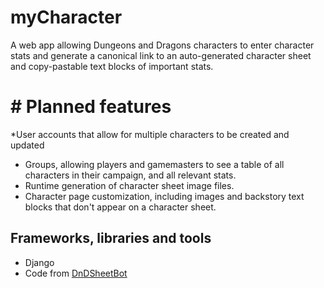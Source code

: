 # myCharacter
A web app allowing Dungeons and Dragons characters to enter character stats and generate a canonical link to an auto-generated character sheet and copy-pastable text blocks of important stats.
# # Planned features
*User accounts that allow for multiple characters to be created and updated
* Groups, allowing players and gamemasters to see a table of all characters in their campaign, and all relevant stats.
* Runtime generation of character sheet image files.
* Character page customization, including images and backstory text blocks that don't appear on a character sheet.
## Frameworks, libraries and tools
* Django
* Code from [DnDSheetBot](https://github.com/TyTyDavis/CharacterSheetBot)
